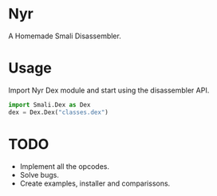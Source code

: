 # Nyr

A Homemade Smali Disassembler.

# Usage

Import Nyr Dex module and start using the disassembler API.

```python
import Smali.Dex as Dex
dex = Dex.Dex("classes.dex")
```

# TODO

* Implement all the opcodes.
* Solve bugs.
* Create examples, installer and comparissons.
